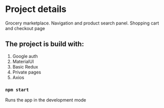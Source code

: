 # Project details

Grocery marketplace. Navigation and product search panel. Shopping cart and checkout page

## The project is build with:

1. Google auth
2. MaterialUI
3. Basic Redux
4. Private pages
5. Axios

### `npm start`

Runs the app in the development mode
